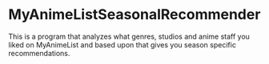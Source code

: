 # MyAnimeListSeasonalRecommender

This is a program that analyzes what genres, studios and anime staff you liked on MyAnimeList and based upon that gives you season specific recommendations.
